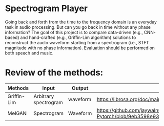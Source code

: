 # Spectrogram Player
Going back and forth from the time to the frequency domain is an everyday task in audio processing. But can you go back in time without any phase information? The goal of this project is to compare data-driven (e.g., CNN-based) and hand-crafted (e.g., Griffin-Lim algorithm) solutions to reconstruct the audio waveform starting from a spectrogram (i.e., STFT magnitude with no phase information). Evaluation should be performed on both speech and music.

# Review of the methods:
| Methods     | Input      | Output | Link |
| ----------- | ----------- |------- | ---- |
| Griffin-Lim | Arbitrary spectrogram | waveform | https://librosa.org/doc/main/generated/librosa.griffinlim.html
| MelGAN   | Spectrogram   | Waveform | https://github.com/jaywalnut310/MelGAN-Pytorch/blob/9eb3598e93ac0c5bb80e0b2bb25839b2fa8e19ea/preprocessing.py#L10
